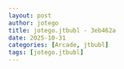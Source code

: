 ```yaml
---
layout: post
author: jotego
title: jotego.jtbubl - 3eb462a
date: 2025-10-31
categories: [Arcade, jtbubl]
tags: [jotego.jtbubl]
---
```


